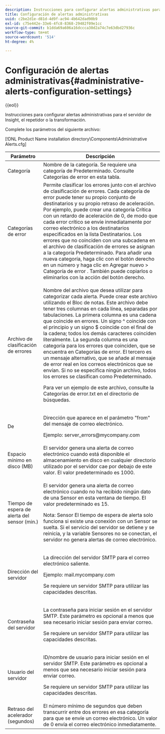 ```yaml
---
description: Instrucciones para configurar alertas administrativas para el servidor de Insight, el repetidor o la transformación.
title: Configuración de alertas administrativas
uuid: c2be2d1e-d81d-4d9f-ac94-4b642dad90b9
exl-id: c75e442e-33e6-4fc8-8368-29482f09e1cc
source-git-commit: b1dda69a606a16dccca30d2a74c7e63dbd27936c
workflow-type: tm+mt
source-wordcount: '514'
ht-degree: 4%

---
```


# Configuración de alertas administrativas{#administrative-alerts-configuration-settings}

{{eol}}

Instrucciones para configurar alertas administrativas para el servidor de Insight, el repetidor o la transformación.

Complete los parámetros del siguiente archivo:

[!DNL Product Name installation directory\Components\Administrative Alerts.cfg]

<table id="table_5A2298906D5F4215B8FAC42CACBC0002"> 
 <thead> 
  <tr> 
   <th colname="col1" class="entry"> Parámetro </th> 
   <th colname="col2" class="entry"> Descripción </th> 
  </tr> 
 </thead>
 <tbody> 
  <tr> 
   <td colname="col1"> Categoría </td> 
   <td colname="col2"> Nombre de la categoría. Se requiere una categoría de Predeterminado. Consulte Categorías de error en esta tabla. </td> 
  </tr> 
  <tr> 
   <td colname="col1"> Categorías de error </td> 
   <td colname="col2"> Permite clasificar los errores junto con el archivo de clasificación de errores. Cada categoría de error puede tener su propio conjunto de destinatarios y su propio retraso de aceleración. Por ejemplo, puede crear una categoría Crítica con un retardo de aceleración de 0, de modo que cada error crítico se envíe inmediatamente por correo electrónico a los destinatarios especificados en la lista Destinatarios. Los errores que no coinciden con una subcadena en el archivo de clasificación de errores se asignan a la categoría Predeterminado. Para añadir una nueva categoría, haga clic con el botón derecho en un número y haga clic en <span class="uicontrol"> Agregar nuevo </span> &gt; <span class="uicontrol"> Categoría de error </span>. También puede copiarlos o eliminarlos con la acción del botón derecho. </td> 
  </tr> 
  <tr> 
   <td colname="col1"> Archivo de clasificación de errores </td> 
   <td colname="col2"> <p>Nombre del archivo que desea utilizar para categorizar cada alerta. Puede crear este archivo utilizando el Bloc de notas. Este archivo debe tener tres columnas en cada línea, separadas por tabulaciones. La primera columna es una cadena que coincide en errores. Un signo ^ coincide con el principio y un signo $ coincide con el final de la cadena; todos los demás caracteres coinciden literalmente. La segunda columna es una categoría para los errores que coinciden, que se encuentra en Categorías de error. El tercero es un mensaje alternativo, que se añade al mensaje de error real en los correos electrónicos que se envían. Si no se especifica ningún archivo, todos los errores se clasifican como Predeterminado. </p> <p>Para ver un ejemplo de este archivo, consulte la <span class="filepath"> Categorías de error.txt </span> en el directorio de búsquedas. </p> </td> 
  </tr> 
  <tr> 
   <td colname="col1"> De </td> 
   <td colname="col2"> <p>Dirección que aparece en el parámetro "from" del mensaje de correo electrónico. </p> <p>Ejemplo: <span class="filepath"> server_errors@mycompany.com </span></p> </td> 
  </tr> 
  <tr> 
   <td colname="col1"> Espacio mínimo en disco (MB) </td> 
   <td colname="col2"> El servidor genera una alerta de correo electrónico cuando está disponible el almacenamiento en disco en cualquier directorio utilizado por el servidor cae por debajo de este valor. El valor predeterminado es 1000. </td> 
  </tr> 
  <tr> 
   <td colname="col1"> Tiempo de espera de alerta del sensor (min.) </td> 
   <td colname="col2"> <p>El servidor genera una alerta de correo electrónico cuando no ha recibido ningún dato de una <span class="wintitle"> Sensor </span> en esta ventana de tiempo. El valor predeterminado es 15. </p> <p> <p>Nota:  <span class="wintitle"> Sensor </span> El tiempo de espera de alerta solo funciona si existe una conexión con un <span class="wintitle"> Sensor </span> se suelta. Si el servicio del servidor se detiene y se reinicia, y la variable <span class="wintitle"> Sensores </span> no se conectan, el servidor no genera alertas de correo electrónico. </p> </p> </td> 
  </tr> 
  <tr> 
   <td colname="col1"> Dirección del servidor </td> 
   <td colname="col2"> <p>La dirección del servidor SMTP para el correo electrónico saliente. </p> <p>Ejemplo: <span class="filepath"> mail.mycompany.com </span></p> <p>Se requiere un servidor SMTP para utilizar las capacidades descritas. </p> </td> 
  </tr> 
  <tr> 
   <td colname="col1"> Contraseña del servidor </td> 
   <td colname="col2"> <p>La contraseña para iniciar sesión en el servidor SMTP. Este parámetro es opcional a menos que sea necesario iniciar sesión para enviar correo. </p> <p>Se requiere un servidor SMTP para utilizar las capacidades descritas. </p> </td> 
  </tr> 
  <tr> 
   <td colname="col1"> Usuario del servidor </td> 
   <td colname="col2"> <p>ID/nombre de usuario para iniciar sesión en el servidor SMTP. Este parámetro es opcional a menos que sea necesario iniciar sesión para enviar correo. </p> <p>Se requiere un servidor SMTP para utilizar las capacidades descritas. </p> </td> 
  </tr> 
  <tr> 
   <td colname="col1"> Retraso del acelerador (segundos) </td> 
   <td colname="col2"> El número mínimo de segundos que deben transcurrir entre dos errores en esa categoría para que se envíe un correo electrónico. Un valor de 0 envía el correo electrónico inmediatamente. </td> 
  </tr> 
 </tbody> 
</table>
